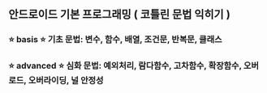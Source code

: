 ## 안드로이드 기본 프로그래밍 ( 코틀린 문법 익히기 )
### ⭐️ basis ⭐️ 기초 문법: 변수, 함수, 배열, 조건문, 반복문, 클래스
### ⭐️ advanced ⭐️ 심화 문법: 예외처리, 람다함수, 고차함수, 확장함수, 오버로드, 오버라이딩, 널 안정성
